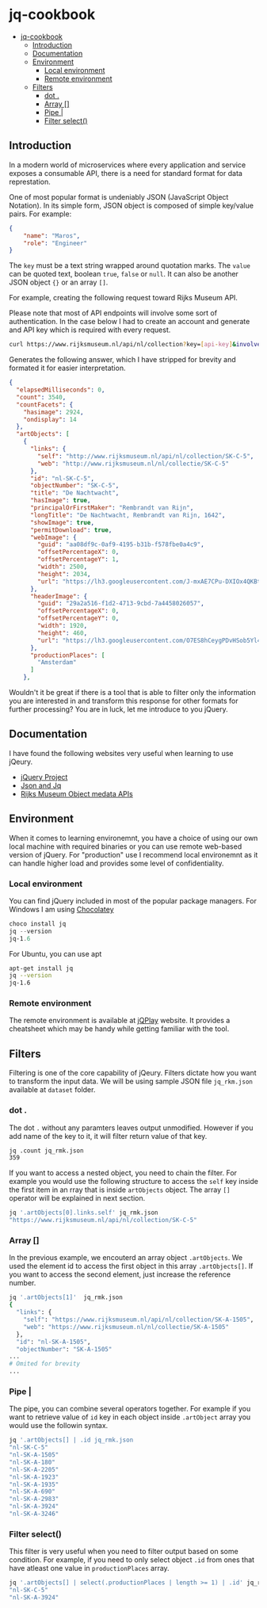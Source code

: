 # jq-cookbook
- [jq-cookbook](#jq-cookbook)
  - [Introduction](#introduction)
  - [Documentation](#documentation)
  - [Environment](#environment)
    - [Local environment](#local-environment)
    - [Remote environment](#remote-environment)
  - [Filters](#filters)
    - [dot .](#dot-)
    - [Array []](#array-)
    - [Pipe |](#pipe-)
    - [Filter select()](#filter-select)


## Introduction

In a modern world of microservices where every application and service exposes a consumable API, there is a need for standard format for data represtation.

One of most popular format is undeniably JSON (JavaScript Object Notation). In its simple form, JSON object is composed of simple key/value pairs. For example:

```json
{
    "name": "Maros",
    "role": "Engineer" 
}
```

The `key` must be a text string wrapped around quotation marks. The `value` can be quoted text, boolean `true`, `false` or `null`. It can also be another JSON object `{}` or an array `[]`. 

For example, creating the following request toward Rijks Museum API.

Please note that most of API endpoints will involve some sort of authentication. In the case below I had to create an account and generate and API key which is required with every request.

```bash
curl https://www.rijksmuseum.nl/api/nl/collection?key=[api-key]&involvedMaker=Rembrandt+van+Rijn
```

Generates the following answer, which I have stripped for brevity and formated it for easier interpretation.
```json
{
  "elapsedMilliseconds": 0,
  "count": 3540,
  "countFacets": {
    "hasimage": 2924,
    "ondisplay": 14
  },
  "artObjects": [
    {
      "links": {
        "self": "http://www.rijksmuseum.nl/api/nl/collection/SK-C-5",
        "web": "http://www.rijksmuseum.nl/nl/collectie/SK-C-5"
      },
      "id": "nl-SK-C-5",
      "objectNumber": "SK-C-5",
      "title": "De Nachtwacht",
      "hasImage": true,
      "principalOrFirstMaker": "Rembrandt van Rijn",
      "longTitle": "De Nachtwacht, Rembrandt van Rijn, 1642",
      "showImage": true,
      "permitDownload": true,
      "webImage": {
        "guid": "aa08df9c-0af9-4195-b31b-f578fbe0a4c9",
        "offsetPercentageX": 0,
        "offsetPercentageY": 1,
        "width": 2500,
        "height": 2034,
        "url": "https://lh3.googleusercontent.com/J-mxAE7CPu-DXIOx4QKBtb0GC4ud37da1QK7CzbTIDswmvZHXhLm4Tv2-1H3iBXJWAW_bHm7dMl3j5wv_XiWAg55VOM=s0"
      },
      "headerImage": {
        "guid": "29a2a516-f1d2-4713-9cbd-7a4458026057",
        "offsetPercentageX": 0,
        "offsetPercentageY": 0,
        "width": 1920,
        "height": 460,
        "url": "https://lh3.googleusercontent.com/O7ES8hCeygPDvHSob5Yl4bPIRGA58EoCM-ouQYN6CYBw5jlELVqk2tLkHF5C45JJj-5QBqF6cA6zUfS66PUhQamHAw=s0"
      },
      "productionPlaces": [
        "Amsterdam"
      ]
    },
```

Wouldn't it be great if there is a tool that is able to filter only the information you are interested in and transform this response for other formats for further processing? You are in luck, let me introduce to you jQuery.

## Documentation

I have found the following websites very useful when learning to use jQeury.

- [jQuery Project](https://jquery.com/)
- [Json and Jq](https://programminghistorian.org/en/lessons/json-and-jq)
- [Rijks Museum Object medata APIs](https://data.rijksmuseum.nl/object-metadata/api/)

## Environment

When it comes to learning environemnt, you have a choice of using our own local machine with required binaries or you can use remote web-based version of jQuery. For "production" use I recommend local environemnt as it can handle higher load and provides some level of confidentiality.

### Local environment

You can find jQuery included in most of the popular package managers. For Windows I am using [Chocolatey](https://chocolatey.org/)

```powershell
choco install jq
jq --version
jq-1.6
```

For Ubuntu, you can use apt
```bash
apt-get install jq
jq --version
jq-1.6
```

### Remote environment

The remote environment is available at [jQPlay](https://jqplay.org/) website. It provides a cheatsheet which may be handy while getting familiar with the tool.

## Filters

Filtering is one of the core capability of jQeury. Filters dictate how you want to transform the input data. We will be using sample JSON file `jq_rkm.json` available at `dataset` folder.

### dot .

The dot `.` without any paramters leaves output unmodified. However if you add name of the key to it, it will filter return value of that key.
```bash
jq .count jq_rmk.json
359
```

If you want to access a nested object, you need to chain the filter. For example you would use the following structure to access the `self` key inside the first item in an rray that is inside `artObjects` object. The array `[]` operator will be explained in next section.
```bash
jq '.artObjects[0].links.self' jq_rmk.json
"https://www.rijksmuseum.nl/api/nl/collection/SK-C-5"
```

### Array []

In the previous example, we encouterd an array object `.artObjects`. We used the element id to access the first object in this array `.artObjects[]`. If you want to access the second element, just increase the reference number.
```bash
jq '.artObjects[1]'  jq_rmk.json
{
  "links": {
    "self": "https://www.rijksmuseum.nl/api/nl/collection/SK-A-1505",
    "web": "https://www.rijksmuseum.nl/nl/collectie/SK-A-1505"
  },
  "id": "nl-SK-A-1505",
  "objectNumber": "SK-A-1505"
...
# Omited for brevity
...
```

### Pipe |

The pipe, you can combine several operators together. For example if you want to retrieve value of `id` key in each object inside `.artObject` array you would use the followin syntax.
```bash
jq '.artObjects[] | .id jq_rmk.json
"nl-SK-C-5"
"nl-SK-A-1505"
"nl-SK-A-180"
"nl-SK-A-2205"
"nl-SK-A-1923"
"nl-SK-A-1935"
"nl-SK-A-690"
"nl-SK-A-2983"
"nl-SK-A-3924"
"nl-SK-A-3246"
```

### Filter select()

This filter is very useful when you need to filter output based on some condition. For example, if you need to only select object `.id` from ones that have atleast one value in `productionPlaces` array.
```bash
jq '.artObjects[] | select(.productionPlaces | length >= 1) | .id' jq_rmk.json
"nl-SK-C-5"
"nl-SK-A-3924"
```

